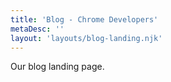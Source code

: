 ```yaml
---
title: 'Blog - Chrome Developers'
metaDesc: ''
layout: 'layouts/blog-landing.njk'
---
```


Our blog landing page.
